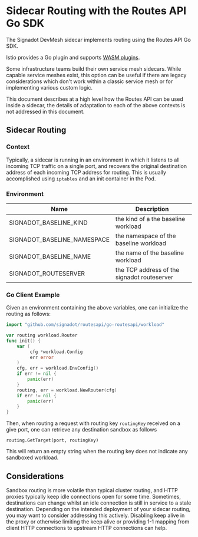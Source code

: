 # Sidecar Routing with the Routes API Go SDK

The Signadot DevMesh sidecar implements routing using
the Routes API Go SDK.

Istio provides a Go plugin and supports [WASM plugins](https://istio.io/latest/docs/reference/config/proxy_extensions/wasm-plugin/).

Some infrastructure teams build their own service mesh sidecars.  While capable
service meshes exist, this option can be useful if there are legacy
considerations which don't work within a classic service mesh or for
implementing various custom logic.

This document describes at a high level how the Routes API can be used
inside a sidecar, the details of adaptation to each of the above contexts 
is not addressed in this document.

## Sidecar Routing

### Context

Typically, a sidecar is running in an environment in which it listens to 
all incoming TCP traffic on a single port, and recovers the original
destination address of each incoming TCP address for routing.  This is 
usually accomplished using `iptables` and an init container in the Pod.

### Environment

| Name                        | Description                                 |
|-----------------------------|---------------------------------------------|
| SIGNADOT_BASELINE_KIND      | the kind of a the baseline workload         |
| SIGNADOT_BASELINE_NAMESPACE | the namespace of the baseline workload      |
| SIGNADOT_BASELINE_NAME      | the name of the baseline workload           |
| SIGNADOT_ROUTESERVER        | the TCP address of the signadot routeserver |

### Go Client Example


Given an environment containing the above variables, one 
can initialize the routing as follows:

```go
import "github.com/signadot/routesapi/go-routesapi/workload"

var routing workload.Router
func init() {
    var (
         cfg *workload.Config
         err error
    )
    cfg, err = workload.EnvConfig()
    if err != nil {
        panic(err)
    }
    routing, err = workload.NewRouter(cfg)
    if err != nil {
        panic(err)
    }
}

```

Then, when routing a request with routing key `routingKey` received on a give port, one can
retrieve any destination sandbox as follows

```
routing.GetTarget(port, routingKey)
```

This will return an empty string when the routing key does not indicate any sandboxed 
workload.  

## Considerations

Sandbox routing is more volatile than typical cluster routing, and HTTP proxies
typically keep idle connections open for some time.  Sometimes, destinations
can change whilst an idle connection is still in service to a stale
destination.  Depending on the intended deployment of your sidecar routing, you
may want to consider addressing this actively.  Disabling keep alive in the
proxy or otherwise limiting the keep alive or providing 1-1 mapping from client
HTTP connections to upstream HTTP connections can help.



